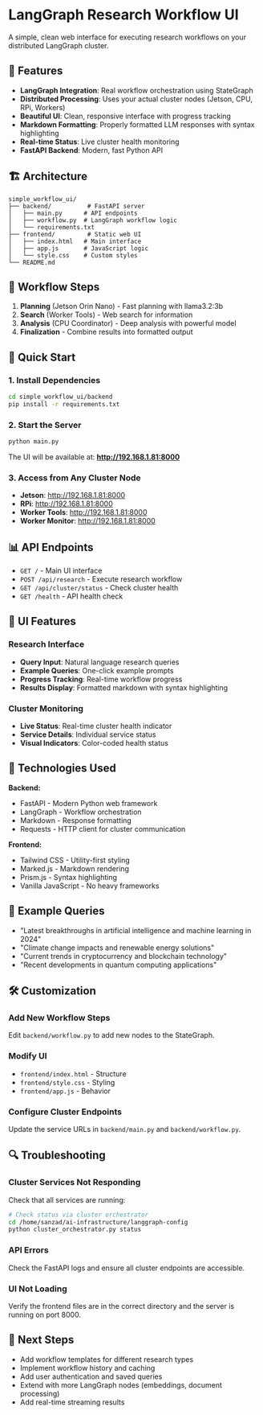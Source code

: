 # LangGraph Research Workflow UI

A simple, clean web interface for executing research workflows on your distributed LangGraph cluster.

## 🚀 Features

- **LangGraph Integration**: Real workflow orchestration using StateGraph
- **Distributed Processing**: Uses your actual cluster nodes (Jetson, CPU, RPi, Workers)
- **Beautiful UI**: Clean, responsive interface with progress tracking
- **Markdown Formatting**: Properly formatted LLM responses with syntax highlighting
- **Real-time Status**: Live cluster health monitoring
- **FastAPI Backend**: Modern, fast Python API

## 🏗️ Architecture

```
simple_workflow_ui/
├── backend/          # FastAPI server
│   ├── main.py      # API endpoints
│   ├── workflow.py  # LangGraph workflow logic
│   └── requirements.txt
├── frontend/         # Static web UI
│   ├── index.html   # Main interface
│   ├── app.js       # JavaScript logic
│   └── style.css    # Custom styles
└── README.md
```

## 🎯 Workflow Steps

1. **Planning** (Jetson Orin Nano) - Fast planning with llama3.2:3b
2. **Search** (Worker Tools) - Web search for information
3. **Analysis** (CPU Coordinator) - Deep analysis with powerful model
4. **Finalization** - Combine results into formatted output

## 🚀 Quick Start

### 1. Install Dependencies

```bash
cd simple_workflow_ui/backend
pip install -r requirements.txt
```

### 2. Start the Server

```bash
python main.py
```

The UI will be available at: **http://192.168.1.81:8000**

### 3. Access from Any Cluster Node

- **Jetson**: http://192.168.1.81:8000
- **RPi**: http://192.168.1.81:8000  
- **Worker Tools**: http://192.168.1.81:8000
- **Worker Monitor**: http://192.168.1.81:8000

## 📊 API Endpoints

- `GET /` - Main UI interface
- `POST /api/research` - Execute research workflow
- `GET /api/cluster/status` - Check cluster health
- `GET /health` - API health check

## 🎨 UI Features

### Research Interface
- **Query Input**: Natural language research queries
- **Example Queries**: One-click example prompts
- **Progress Tracking**: Real-time workflow progress
- **Results Display**: Formatted markdown with syntax highlighting

### Cluster Monitoring
- **Live Status**: Real-time cluster health indicator
- **Service Details**: Individual service status
- **Visual Indicators**: Color-coded health status

## 🔧 Technologies Used

**Backend:**
- FastAPI - Modern Python web framework
- LangGraph - Workflow orchestration
- Markdown - Response formatting
- Requests - HTTP client for cluster communication

**Frontend:**
- Tailwind CSS - Utility-first styling
- Marked.js - Markdown rendering
- Prism.js - Syntax highlighting
- Vanilla JavaScript - No heavy frameworks

## 📝 Example Queries

- "Latest breakthroughs in artificial intelligence and machine learning in 2024"
- "Climate change impacts and renewable energy solutions"
- "Current trends in cryptocurrency and blockchain technology"
- "Recent developments in quantum computing applications"

## 🛠️ Customization

### Add New Workflow Steps
Edit `backend/workflow.py` to add new nodes to the StateGraph.

### Modify UI
- `frontend/index.html` - Structure
- `frontend/style.css` - Styling  
- `frontend/app.js` - Behavior

### Configure Cluster Endpoints
Update the service URLs in `backend/main.py` and `backend/workflow.py`.

## 🔍 Troubleshooting

### Cluster Services Not Responding
Check that all services are running:
```bash
# Check status via cluster orchestrator
cd /home/sanzad/ai-infrastructure/langgraph-config
python cluster_orchestrator.py status
```

### API Errors
Check the FastAPI logs and ensure all cluster endpoints are accessible.

### UI Not Loading
Verify the frontend files are in the correct directory and the server is running on port 8000.

## 🎯 Next Steps

- Add workflow templates for different research types
- Implement workflow history and caching
- Add user authentication and saved queries
- Extend with more LangGraph nodes (embeddings, document processing)
- Add real-time streaming results
